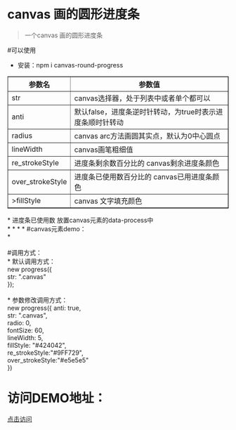 # canvas 画的圆形进度条

>一个canvas 画的圆形进度条

#可以使用
 * 安装：npm i canvas-round-progress

<table border="1">
            <tbody>
                <tr>
                    <th>参数名</th>
                    <th>参数值</th>
                </tr>
                <tr>
                    <td>str</td>
                    <td>canvas选择器，处于列表中或者单个都可以</td>
                </tr>
                <tr>
                    <td>anti</td>
                    <td>默认false，进度条逆时针转动，为true时表示进度条顺时针转动</td>
                </tr>
                <tr>
                    <td>radius</td>
                    <td>canvas arc方法画圆其实点，默认为0中心圆点</td>
                </tr>
                <tr>
                    <td>lineWidth</td>
                    <td>canvas画笔粗细值</td>
                </tr>
                <tr>
                    <td>re_strokeStyle</td>
                    <td>进度条剩余数百分比的 canvas剩余进度条颜色</td>
                </tr>
                <tr>
                    <td>over_strokeStyle</td>
                    <td>进度条已使用数百分比的 canvas已用进度条颜色</td>
                </tr>
                <tr>
                    <td>>fillStyle</td>
                    <td>canvas 文字填充颜色</td>
                </tr>
            </tbody>
        </table>
 *	进度条已使用数 放置canvas元素的data-process中                                 <br/>
 *
 *
 *
 *
 #canvas元素demo：                                                                                 <br/>
  * <canvas class="canvas" data-process="50"></canvas>                                                                   <br/>
                                   <br/>
 #调用方式：                                                            <br/>
 * 默认调用方式：                                                       <br/>
            new progress({                                               <br/>
                          str: ".canvas"                                 <br/>
                      });                                                <br/>
                                                                         <br/>
 * 参数修改调用方式：                                                    <br/>
                 new progress({
                            anti: true,                                         <br/>
                            str: ".canvas",                                     <br/>
                            radio: 0,                                           <br/>
                            fontSize: 60,                                       <br/>
                            lineWidth: 5,                                       <br/>
                            fillStyle: "#424042",                               <br/>
                            re_strokeStyle:"#9FF729",                           <br/>
                            over_strokeStyle:"#e5e5e5"                          <br/>
                        })


# 访问DEMO地址：
<a href="https://leehf.github.io/canvas-round-progress/" >点击访问</a>